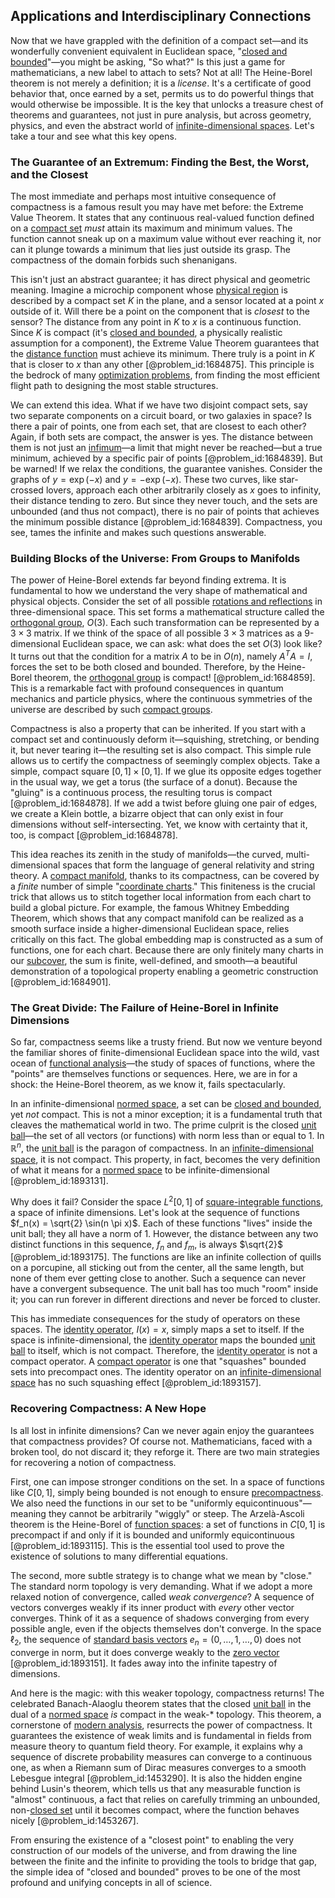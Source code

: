 ## Applications and Interdisciplinary Connections

Now that we have grappled with the definition of a compact set—and its wonderfully convenient equivalent in Euclidean space, "[closed and bounded](@article_id:140304)"—you might be asking, "So what?" Is this just a game for mathematicians, a new label to attach to sets? Not at all! The Heine-Borel theorem is not merely a definition; it is a *license*. It's a certificate of good behavior that, once earned by a set, permits us to do powerful things that would otherwise be impossible. It is the key that unlocks a treasure chest of theorems and guarantees, not just in pure analysis, but across geometry, physics, and even the abstract world of [infinite-dimensional spaces](@article_id:140774). Let's take a tour and see what this key opens.

### The Guarantee of an Extremum: Finding the Best, the Worst, and the Closest

The most immediate and perhaps most intuitive consequence of compactness is a famous result you may have met before: the Extreme Value Theorem. It states that any continuous real-valued function defined on a [compact set](@article_id:136463) *must* attain its maximum and minimum values. The function cannot sneak up on a maximum value without ever reaching it, nor can it plunge towards a minimum that lies just outside its grasp. The compactness of the domain forbids such shenanigans.

This isn't just an abstract guarantee; it has direct physical and geometric meaning. Imagine a microchip component whose [physical region](@article_id:159612) is described by a compact set $K$ in the plane, and a sensor located at a point $x$ outside of it. Will there be a point on the component that is *closest* to the sensor? The distance from any point in $K$ to $x$ is a continuous function. Since $K$ is compact (it's [closed and bounded](@article_id:140304), a physically realistic assumption for a component), the Extreme Value Theorem guarantees that the [distance function](@article_id:136117) must achieve its minimum. There truly is a point in $K$ that is closer to $x$ than any other [@problem_id:1684875]. This principle is the bedrock of many [optimization problems](@article_id:142245), from finding the most efficient flight path to designing the most stable structures.

We can extend this idea. What if we have two disjoint compact sets, say two separate components on a circuit board, or two galaxies in space? Is there a pair of points, one from each set, that are closest to each other? Again, if both sets are compact, the answer is yes. The distance between them is not just an [infimum](@article_id:139624)—a limit that might never be reached—but a true minimum, achieved by a specific pair of points [@problem_id:1684839]. But be warned! If we relax the conditions, the guarantee vanishes. Consider the graphs of $y = \exp(-x)$ and $y = -\exp(-x)$. These two curves, like star-crossed lovers, approach each other arbitrarily closely as $x$ goes to infinity, their distance tending to zero. But since they never touch, and the sets are unbounded (and thus not compact), there is no pair of points that achieves the minimum possible distance [@problem_id:1684839]. Compactness, you see, tames the infinite and makes such questions answerable.

### Building Blocks of the Universe: From Groups to Manifolds

The power of Heine-Borel extends far beyond finding extrema. It is fundamental to how we understand the very shape of mathematical and physical objects. Consider the set of all possible [rotations and reflections](@article_id:136382) in three-dimensional space. This set forms a mathematical structure called the [orthogonal group](@article_id:152037), $O(3)$. Each such transformation can be represented by a $3 \times 3$ matrix. If we think of the space of all possible $3 \times 3$ matrices as a 9-dimensional Euclidean space, we can ask: what does the set $O(3)$ look like? It turns out that the condition for a matrix $A$ to be in $O(n)$, namely $A^T A = I$, forces the set to be both closed and bounded. Therefore, by the Heine-Borel theorem, the [orthogonal group](@article_id:152037) is compact! [@problem_id:1684859]. This is a remarkable fact with profound consequences in quantum mechanics and particle physics, where the continuous symmetries of the universe are described by such [compact groups](@article_id:145793).

Compactness is also a property that can be inherited. If you start with a compact set and continuously deform it—squishing, stretching, or bending it, but never tearing it—the resulting set is also compact. This simple rule allows us to certify the compactness of seemingly complex objects. Take a simple, compact square $[0,1] \times [0,1]$. If we glue its opposite edges together in the usual way, we get a torus (the surface of a donut). Because the "gluing" is a continuous process, the resulting torus is compact [@problem_id:1684878]. If we add a twist before gluing one pair of edges, we create a Klein bottle, a bizarre object that can only exist in four dimensions without self-intersecting. Yet, we know with certainty that it, too, is compact [@problem_id:1684878].

This idea reaches its zenith in the study of manifolds—the curved, multi-dimensional spaces that form the language of general relativity and string theory. A [compact manifold](@article_id:158310), thanks to its compactness, can be covered by a *finite* number of simple "[coordinate charts](@article_id:261844)." This finiteness is the crucial trick that allows us to stitch together local information from each chart to build a global picture. For example, the famous Whitney Embedding Theorem, which shows that any compact manifold can be realized as a smooth surface inside a higher-dimensional Euclidean space, relies critically on this fact. The global embedding map is constructed as a sum of functions, one for each chart. Because there are only finitely many charts in our [subcover](@article_id:150914), the sum is finite, well-defined, and smooth—a beautiful demonstration of a topological property enabling a geometric construction [@problem_id:1684901].

### The Great Divide: The Failure of Heine-Borel in Infinite Dimensions

So far, compactness seems like a trusty friend. But now we venture beyond the familiar shores of finite-dimensional Euclidean space into the wild, vast ocean of [functional analysis](@article_id:145726)—the study of spaces of functions, where the "points" are themselves functions or sequences. Here, we are in for a shock: the Heine-Borel theorem, as we know it, fails spectacularly.

In an infinite-dimensional [normed space](@article_id:157413), a set can be [closed and bounded](@article_id:140304), yet *not* compact. This is not a minor exception; it is a fundamental truth that cleaves the mathematical world in two. The prime culprit is the closed [unit ball](@article_id:142064)—the set of all vectors (or functions) with norm less than or equal to 1. In $\mathbb{R}^n$, the [unit ball](@article_id:142064) is the paragon of compactness. In an [infinite-dimensional space](@article_id:138297), it is not compact. This property, in fact, becomes the very definition of what it means for a [normed space](@article_id:157413) to be infinite-dimensional [@problem_id:1893131].

Why does it fail? Consider the space $L^2[0,1]$ of [square-integrable functions](@article_id:199822), a space of infinite dimensions. Let's look at the sequence of functions $f_n(x) = \sqrt{2} \sin(n \pi x)$. Each of these functions "lives" inside the unit ball; they all have a norm of 1. However, the distance between any two distinct functions in this sequence, $f_n$ and $f_m$, is always $\sqrt{2}$ [@problem_id:1893175]. The functions are like an infinite collection of quills on a porcupine, all sticking out from the center, all the same length, but none of them ever getting close to another. Such a sequence can never have a convergent subsequence. The unit ball has too much "room" inside it; you can run forever in different directions and never be forced to cluster.

This has immediate consequences for the study of operators on these spaces. The [identity operator](@article_id:204129), $I(x) = x$, simply maps a set to itself. If the space is infinite-dimensional, the [identity operator](@article_id:204129) maps the bounded [unit ball](@article_id:142064) to itself, which is not compact. Therefore, the [identity operator](@article_id:204129) is not a compact operator. A [compact operator](@article_id:157730) is one that "squashes" bounded sets into precompact ones. The identity operator on an [infinite-dimensional space](@article_id:138297) has no such squashing effect [@problem_id:1893157].

### Recovering Compactness: A New Hope

Is all lost in infinite dimensions? Can we never again enjoy the guarantees that compactness provides? Of course not. Mathematicians, faced with a broken tool, do not discard it; they reforge it. There are two main strategies for recovering a notion of compactness.

First, one can impose stronger conditions on the set. In a space of functions like $C[0,1]$, simply being bounded is not enough to ensure [precompactness](@article_id:264063). We also need the functions in our set to be "uniformly equicontinuous"—meaning they cannot be arbitrarily "wiggly" or steep. The Arzelà-Ascoli theorem is the Heine-Borel of [function spaces](@article_id:142984): a set of functions in $C[0,1]$ is precompact if and only if it is bounded and uniformly equicontinuous [@problem_id:1893115]. This is the essential tool used to prove the existence of solutions to many differential equations.

The second, more subtle strategy is to change what we mean by "close." The standard norm topology is very demanding. What if we adopt a more relaxed notion of convergence, called *weak convergence*? A sequence of vectors converges weakly if its inner product with *every* other vector converges. Think of it as a sequence of shadows converging from every possible angle, even if the objects themselves don't converge. In the space $\ell_2$, the sequence of [standard basis vectors](@article_id:151923) $e_n = (0, \dots, 1, \dots, 0)$ does not converge in norm, but it does converge weakly to the [zero vector](@article_id:155695) [@problem_id:1893151]. It fades away into the infinite tapestry of dimensions.

And here is the magic: with this weaker topology, compactness returns! The celebrated Banach-Alaoglu theorem states that the closed [unit ball](@article_id:142064) in the dual of a [normed space](@article_id:157413) *is* compact in the weak-* topology. This theorem, a cornerstone of [modern analysis](@article_id:145754), resurrects the power of compactness. It guarantees the existence of weak limits and is fundamental in fields from measure theory to quantum field theory. For example, it explains why a sequence of discrete probability measures can converge to a continuous one, as when a Riemann sum of Dirac measures converges to a smooth Lebesgue integral [@problem_id:1453290]. It is also the hidden engine behind Lusin's theorem, which tells us that any measurable function is "almost" continuous, a fact that relies on carefully trimming an unbounded, non-[closed set](@article_id:135952) until it becomes compact, where the function behaves nicely [@problem_id:1453267].

From ensuring the existence of a "closest point" to enabling the very construction of our models of the universe, and from drawing the line between the finite and the infinite to providing the tools to bridge that gap, the simple idea of "closed and bounded" proves to be one of the most profound and unifying concepts in all of science.